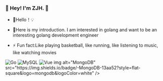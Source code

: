 ### 👋 Hey! I'm ZJH. 🐘
- 🔭Hello！💡

- 🤔Here is my introduction. I am interested in golang and want to be an interesting golang development engineer

- ⚡ Fun fact:Like playing basketball, like running, like listening to music, like watching movies

<!-- Markdown -->
<div>
  <img alt="Go" src="https://img.shields.io/badge/-Go-F7B93E?style=flat-square&logo=go&logoColor=white" />
  <img alt="MySQL" src="https://img.shields.io/badge/-MySQL-0021F5?style=flat-square&logo=mysql&logoColor=white" />
  <img alt="Vue" src="https://img.shields.io/badge/-VUE-EC4A3F?style=flat-square&logo=vue.js&logoColor=white" />
  img alt="MongoDB" src="https://img.shields.io/badge/-MongoDB-13aa52?style=flat-square&logo=mongodb&logoColor=white" />
</div>

